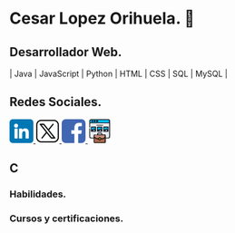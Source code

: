 # Cesar Lopez Orihuela. 👋

## Desarrollador Web.
| Java | JavaScript | Python | HTML | CSS | SQL | MySQL | 


## Redes Sociales.


<a href="https://www.linkedin.com/in/cesar-lopez-orihuela-796b82271/">
<img src="linkedin.png" alt="icono linkdin" style="width:42px;height:42px;">
</a>

<a href="https://twitter.com/Cesar_22_">
<img src="x.png" alt="icono x" style="width:42px;height:42px; background-color:white; border-radius:7px">
</a>

<a href="(https://www.facebook.com/23.Cesar">
<img src="facebook.png" alt="icono facebook" style="width:42px;height:42px; border-radius:7px">
</a>

</a>
<a href="(https://clopez.info/">
<img src="portafolio.png" alt="icono mi pagina" style="width:42px;height:42px;">
</a>

## C


### Habilidades.


### Cursos y certificaciones.
